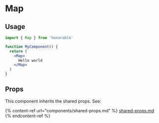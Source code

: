 # Map

## Usage

```jsx
import { Map } from 'honorable'

function MyComponent() {
  return (
    <Map>
      Hello world
    </Map>
  )
}
```

## Props

This component inherits the shared props. See:

{% content-ref url="components/shared-props.md" %}
[shared-props.md](components/shared-props.md)
{% endcontent-ref %}

